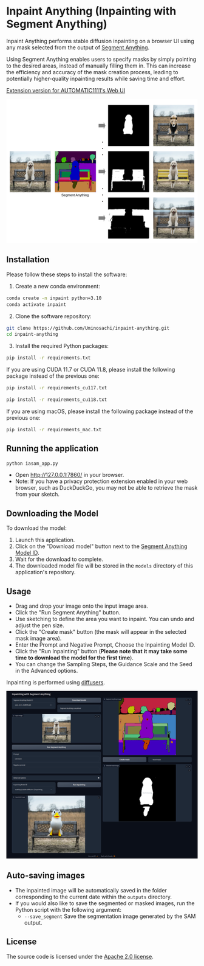 # Inpaint Anything (Inpainting with Segment Anything)

Inpaint Anything performs stable diffusion inpainting on a browser UI using any mask selected from the output of [Segment Anything](https://github.com/facebookresearch/segment-anything).


Using Segment Anything enables users to specify masks by simply pointing to the desired areas, instead of manually filling them in. This can increase the efficiency and accuracy of the mask creation process, leading to potentially higher-quality inpainting results while saving time and effort.

[Extension version for AUTOMATIC1111's Web UI](https://github.com/Uminosachi/sd-webui-inpaint-anything)

![Explanation image](images/inpaint_anything_explanation_image_1.png)

## Installation

Please follow these steps to install the software:

1. Create a new conda environment:

```bash
conda create -n inpaint python=3.10
conda activate inpaint
```

2. Clone the software repository:

```bash
git clone https://github.com/Uminosachi/inpaint-anything.git
cd inpaint-anything
```

3. Install the required Python packages:

```bash
pip install -r requirements.txt
```

If you are using CUDA 11.7 or CUDA 11.8, please install the following package instead of the previous one:

```bash
pip install -r requirements_cu117.txt
```

```bash
pip install -r requirements_cu118.txt
```

If you are using macOS, please install the following package instead of the previous one:

```bash
pip install -r requirements_mac.txt
```

## Running the application

```bash
python iasam_app.py
```

* Open http://127.0.0.1:7860/ in your browser.
* Note: If you have a privacy protection extension enabled in your web browser, such as DuckDuckGo, you may not be able to retrieve the mask from your sketch.

## Downloading the Model

To download the model:

1. Launch this application.
2. Click on the "Download model" button next to the [Segment Anything Model ID](https://github.com/facebookresearch/segment-anything#model-checkpoints).
3. Wait for the download to complete.
4. The downloaded model file will be stored in the `models` directory of this application's repository.

## Usage

* Drag and drop your image onto the input image area.
* Click the "Run Segment Anything" button.
* Use sketching to define the area you want to inpaint. You can undo and adjust the pen size.
* Click the "Create mask" button (the mask will appear in the selected mask image area).
* Enter the Prompt and Negative Prompt, Choose the Inpainting Model ID.
* Click the "Run Inpainting" button (**Please note that it may take some time to download the model for the first time**).
* You can change the Sampling Steps, the Guidance Scale and the Seed in the Advanced options.

Inpainting is performed using [diffusers](https://github.com/huggingface/diffusers).

![UI image](images/inpaint_anything_ui_image_1.png)

## Auto-saving images

* The inpainted image will be automatically saved in the folder corresponding to the current date within the `outputs` directory.
* If you would also like to save the segmented or masked images, run the Python script with the following argument:
  * `--save_segment` Save the segmentation image generated by the SAM output.

## License

The source code is licensed under the [Apache 2.0 license](LICENSE).